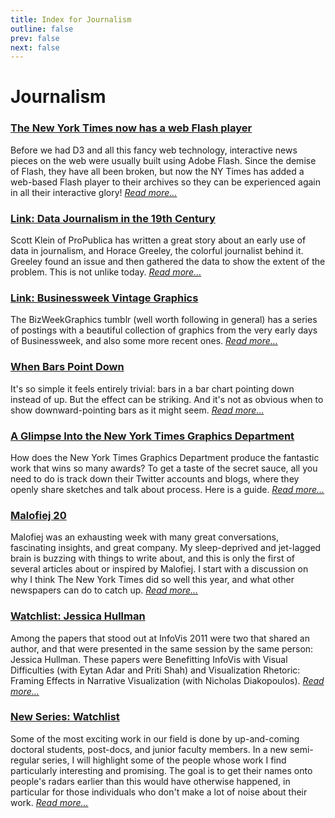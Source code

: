 ```yaml
---
title: Index for Journalism
outline: false
prev: false
next: false
---
```


# Journalism

### <a href="/blog/2024/nytimes-web-flash-player">The New York Times now has a web Flash player</a>
Before we had D3 and all this fancy web technology, interactive news pieces on the web were usually built using Adobe Flash. Since the demise of Flash, they have all been broken, but now the NY Times has added a web-based Flash player to their archives so they can be experienced again in all their interactive glory! _<a href="/blog/2024/nytimes-web-flash-player">Read more…</a>_

### <a href="/blog/2015/data-journalism-in-the-19th-century">Link: Data Journalism in the 19th Century</a>
Scott Klein of ProPublica has written a great story about an early use of data in journalism, and Horace Greeley, the colorful journalist behind it. Greeley found an issue and then gathered the data to show the extent of the problem. This is not unlike today. _<a href="/blog/2015/data-journalism-in-the-19th-century">Read more…</a>_

### <a href="/blog/2015/businessweek-vintage-graphics">Link: Businessweek Vintage Graphics</a>
The BizWeekGraphics tumblr (well worth following in general) has a series of postings with a beautiful collection of graphics from the very early days of Businessweek, and also some more recent ones. _<a href="/blog/2015/businessweek-vintage-graphics">Read more…</a>_

### <a href="/blog/2014/when-bars-point-down">When Bars Point Down</a>
It's so simple it feels entirely trivial: bars in a bar chart pointing down instead of up. But the effect can be striking. And it's not as obvious when to show downward-pointing bars as it might seem. _<a href="/blog/2014/when-bars-point-down">Read more…</a>_

### <a href="/blog/2012/glimpse-into-new-york-times-graphics-department">A Glimpse Into the New York Times Graphics Department</a>
How does the New York Times Graphics Department produce the fantastic work that wins so many awards? To get a taste of the secret sauce, all you need to do is track down their Twitter accounts and blogs, where they openly share sketches and talk about process. Here is a guide. _<a href="/blog/2012/glimpse-into-new-york-times-graphics-department">Read more…</a>_

### <a href="/blog/2012/malofiej-20">Malofiej 20</a>
Malofiej was an exhausting week with many great conversations, fascinating insights, and great company. My sleep-deprived and jet-lagged brain is buzzing with things to write about, and this is only the first of several articles about or inspired by Malofiej. I start with a discussion on why I think The New York Times did so well this year, and what other newspapers can do to catch up. _<a href="/blog/2012/malofiej-20">Read more…</a>_

### <a href="/blog/2012/jessica-hullman">Watchlist: Jessica Hullman</a>
Among the papers that stood out at InfoVis 2011 were two that shared an author, and that were presented in the same session by the same person: Jessica Hullman. These papers were Benefitting InfoVis with Visual Difficulties (with Eytan Adar and Priti Shah) and Visualization Rhetoric: Framing Effects in Narrative Visualization (with Nicholas Diakopoulos). _<a href="/blog/2012/jessica-hullman">Read more…</a>_

### <a href="/blog/2011/new-series">New Series: Watchlist</a>
Some of the most exciting work in our field is done by up-and-coming doctoral students, post-docs, and junior faculty members. In a new semi-regular series, I will highlight some of the people whose work I find particularly interesting and promising. The goal is to get their names onto people's radars earlier than this would have otherwise happened, in particular for those individuals who don't make a lot of noise about their work. _<a href="/blog/2011/new-series">Read more…</a>_

